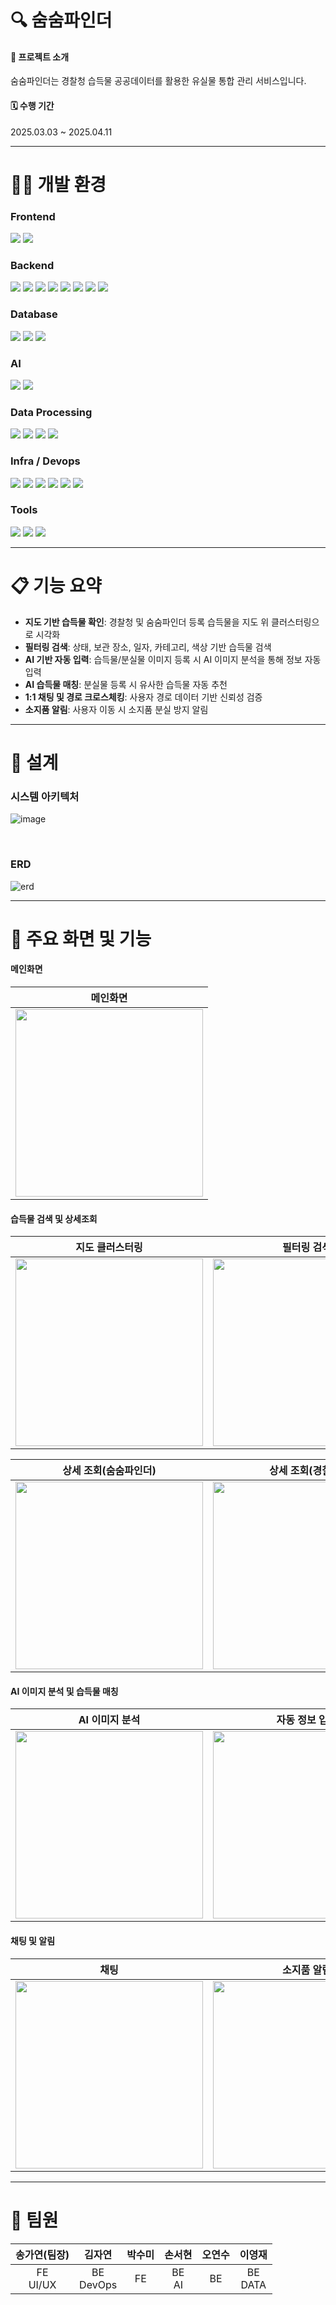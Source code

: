 # 🔍 숨숨파인더

#### 📌 프로젝트 소개
숨숨파인더는 경찰청 습득물 공공데이터를 활용한 유실물 통합 관리 서비스입니다.

#### 🗓️ 수행 기간
2025.03.03 ~ 2025.04.11

-----

# 👩‍💻 개발 환경
### Frontend
<img src="https://img.shields.io/badge/flutter-02569B?style=for-the-badge&logo=flutter&logoColor=white"> <img src="https://img.shields.io/badge/dart-0175C2?style=for-the-badge&logo=dart&logoColor=white"> <br/>
### Backend
<img src="https://img.shields.io/badge/Java-007396?style=for-the-badge&logo=OpenJDK&logoColor=white"> <img src="https://img.shields.io/badge/gradle-02303A?style=for-the-badge&logo=gradle&logoColor=white">
<img src="https://img.shields.io/badge/python-3776AB?style=for-the-badge&logo=python&logoColor=white">
<img src="https://img.shields.io/badge/fastapi-009688?style=for-the-badge&logo=fastapi&logoColor=white">
<img src="https://img.shields.io/badge/spring boot-6DB33F?style=for-the-badge&logo=springboot&logoColor=white">
<img src="https://img.shields.io/badge/spring Seucyrity-6DB33F?style=for-the-badge&logo=springsecurity&logoColor=white">
<img src="https://img.shields.io/badge/JWT-000000?style=for-the-badge&logo=jsonwebtokens&logoColor=white">
<img src="https://img.shields.io/badge/firebase-DD2C00?style=for-the-badge&logo=firebase&logoColor=white"> <br/>


### Database
<img src="https://img.shields.io/badge/mysql-4479A1?style=for-the-badge&logo=mysql&logoColor=white"> <img src="https://img.shields.io/badge/redis-FF4438?style=for-the-badge&logo=redis&logoColor=white">
<img src="https://img.shields.io/badge/mongodb-47A248?style=for-the-badge&logo=mongodb&logoColor=white">

### AI
<img src="https://img.shields.io/badge/Hugging face-FFD21E?style=for-the-badge&logo=huggingface&logoColor=white"> <img src="https://img.shields.io/badge/PyTorch-EE4C2C?style=for-the-badge&logo=PyTorch&logoColor=white">

### Data Processing
<img src="https://img.shields.io/badge/Apache Kafka-231F20?style=for-the-badge&logo=apachekafka&logoColor=white"> <img src="https://img.shields.io/badge/apache hadoop-66CCFF?style=for-the-badge&logo=apachehadoop&logoColor=white">
<img src="https://img.shields.io/badge/apache spark-E25A1C?style=for-the-badge&logo=apachespark&logoColor=white">
<img src="https://img.shields.io/badge/elastic search-005571?style=for-the-badge&logo=elasticsearch&logoColor=white">

### Infra / Devops
<img src="https://img.shields.io/badge/EC2-FF9900?style=for-the-badge&logo=amazonec2&logoColor=white"> <img src="https://img.shields.io/badge/amazon s3-569A31?style=for-the-badge&logo=amazons3&logoColor=white">
<img src="https://img.shields.io/badge/nginx-009639?style=for-the-badge&logo=nginx&logoColor=white">
<img src="https://img.shields.io/badge/Jenkins-D24939?style=for-the-badge&logo=jenkins&logoColor=white">
<img src="https://img.shields.io/badge/Docker-2496ED?style=for-the-badge&logo=docker&logoColor=white">
<img src="https://img.shields.io/badge/Gitlab-FC6D26?style=for-the-badge&logo=gitlab&logoColor=white">

### Tools
<img src="https://img.shields.io/badge/figma-F24E1E?style=for-the-badge&logo=figma&logoColor=white"> <img src="https://img.shields.io/badge/notion-000000?style=for-the-badge&logo=notion&logoColor=white">
<img src="https://img.shields.io/badge/mattermost-0058CC?style=for-the-badge&logo=mattermost&logoColor=white">
  <br/>

-----

# 📋 기능 요약

- **지도 기반 습득물 확인**: 경찰청 및 숨숨파인더 등록 습득물을 지도 위 클러스터링으로 시각화
- **필터링 검색**: 상태, 보관 장소, 일자, 카테고리, 색상 기반 습득물 검색
- **AI 기반 자동 입력**: 습득물/분실물 이미지 등록 시 AI 이미지 분석을 통해 정보 자동 입력
- **AI 습득물 매칭**: 분실물 등록 시 유사한 습득물 자동 추천
- **1:1 채팅 및 경로 크로스체킹**: 사용자 경로 데이터 기반 신뢰성 검증
- **소지품 알림**: 사용자 이동 시 소지품 분실 방지 알림

-----

# 🔧 설계

### 시스템 아키텍처
![image](https://github.com/soom-ggaebi/.github/blob/b6e5f403ddc5703ec0a8417fa5253b99056476ce/images/architecture.png)

<br/>

### ERD
![erd](https://github.com/soom-ggaebi/.github/blob/b6e5f403ddc5703ec0a8417fa5253b99056476ce/images/erd.png)

-----

# 🎯 주요 화면 및 기능

#### 메인화면

| 메인화면 |
| :---: |
| <img src="https://github.com/soom-ggaebi/.github/blob/a9b860c046a78dbf367033e1bdb86a8a6aaaae96/images/main.png" width="300" /> |

#### 습득물 검색 및 상세조회

| 지도 클러스터링 | 필터링 검색 |
| :---: | :---: |
| <img src="https://github.com/soom-ggaebi/.github/blob/a9b860c046a78dbf367033e1bdb86a8a6aaaae96/images/found_map.png" width="300" /> | <img src="https://github.com/soom-ggaebi/.github/blob/a9b860c046a78dbf367033e1bdb86a8a6aaaae96/images/found_filter.png" width="300" /> |

| 상세 조회(숨숨파인더) | 상세 조회(경찰청) |
| :---: | :---: |
| <img src="https://github.com/soom-ggaebi/.github/blob/a9b860c046a78dbf367033e1bdb86a8a6aaaae96/images/found_detail_ssfinder.png" width="300" /> | <img src="https://github.com/soom-ggaebi/.github/blob/a9b860c046a78dbf367033e1bdb86a8a6aaaae96/images/found_detail_lost112.png" width="300" /> |

#### AI 이미지 분석 및 습득물 매칭

| AI 이미지 분석 | 자동 정보 입력 | AI 습득물 매칭 |
| :---: | :---: | :---: |
| <img src="https://github.com/soom-ggaebi/.github/blob/a9b860c046a78dbf367033e1bdb86a8a6aaaae96/images/lost_image_processing.png" width="300" /> | <img src="https://github.com/soom-ggaebi/.github/blob/a9b860c046a78dbf367033e1bdb86a8a6aaaae96/images/lost_add_image.png" width="300" /> | <img src="https://github.com/soom-ggaebi/.github/blob/bdd70fba6af690b9cbd1ac672f0bf35732d9bd84/images/found_recommend.png" width="300" />  |

#### 채팅 및 알림

| 채팅 | 소지품 알림 |
| :---: | :---: |
| <img src="https://github.com/soom-ggaebi/.github/blob/275a5077cad86f67a37e2846e6e9867117bdb71d/images/chat.jpg" width="300" /> | <img src="https://github.com/soom-ggaebi/.github/blob/3e5268a236ba6dbb979fd223cfbcd54de0ccf550/images/notification.png" width="300" /> |

-----

# 🥳 팀원
| 송가연(팀장) | 김자연 | 박수미 | 손서현 | 오연수 | 이영재 |
| :---: | :---: | :---: | :---: | :---: | :---: |
| FE<br/>UI/UX | BE<br/>DevOps | FE | BE<br/>AI | BE | BE<br/>DATA |
<br/>
